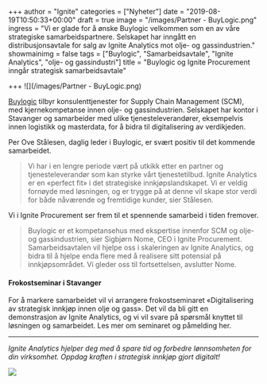 +++
author = "Ignite"
categories = ["Nyheter"]
date = "2019-08-19T10:50:33+00:00"
draft = true
image = "/images/Partner - BuyLogic.png"
ingress = "Vi er glade for å ønske Buylogic velkommen som en av våre strategiske samarbeidspartnere. Selskapet har inngått en distribusjonsavtale for salg av Ignite Analytics mot olje- og gassindustrien."
showmainimg = false
tags = ["Buylogic", "Samarbeidsavtale", "Ignite Analytics", "olje- og gassindustri"]
title = "Buylogic og Ignite Procurement inngår strategisk samarbeidsavtale"

+++
![](/images/Partner - BuyLogic.png)

[Buylogic](https://www.buylogic.no/) tilbyr konsulenttjenester for Supply Chain Management (SCM), med kjernekompetanse innen olje- og gassindustrien. Selskapet har kontor i Stavanger og samarbeider med ulike tjenesteleverandører, eksempelvis innen logistikk og masterdata, for å bidra til digitalisering av verdikjeden.

Per Ove Stålesen, daglig leder i Buylogic, er svært positiv til det kommende samarbeidet.

> Vi har i en lengre periode vært på utkikk etter en partner og tjenesteleverandør som kan styrke vårt tjenestetilbud. Ignite Analytics er en «perfect fit» i det strategiske innkjøpslandskapet. Vi er veldig fornøyde med løsningen, og er trygge på at denne vil skape stor verdi for både nåværende og fremtidige kunder, sier Stålesen.

Vi i Ignite Procurement ser frem til et spennende samarbeid i tiden fremover.

> Buylogic er et kompetansehus med ekspertise innenfor SCM og olje- og gassindustrien, sier Sigbjørn Nome, CEO i Ignite Procurement. Samarbeidsavtalen vil hjelpe oss i skaleringen av Ignite Analytics, og bidra til å hjelpe enda flere med å realisere sitt potensial på innkjøpsområdet. Vi gleder oss til fortsettelsen, avslutter Nome.

#### **Frokostseminar i Stavanger**

For å markere samarbeidet vil vi arrangere frokostseminaret «Digitalisering av strategisk innkjøp innen olje og gass». Det vil da bli gitt en demonstrasjon av Ignite Analytics, og vi vil svare på spørsmål knyttet til løsningen og samarbeidet. Les mer om seminaret og påmelding her.

***

_Ignite Analytics hjelper deg med å spare tid og forbedre lønnsomheten for din virksomhet. Oppdag kraften i strategisk innkjøp gjort digitalt!_

[![](https://www.ignite.no/images/Pr%C3%B8v%20Ignite%20Analytics-1.png)](https://www.ignite.no/ignite-analytics/demo/ "Prøv Ignite Analytics")